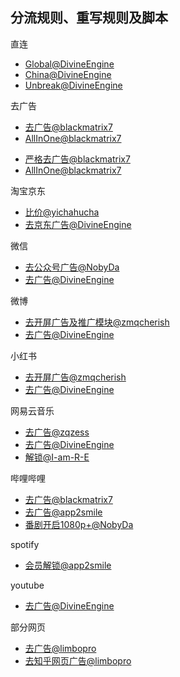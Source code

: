 
分流规则、重写规则及脚本
---
直连
* [Global@DivineEngine](https://github.com/DivineEngine/Profiles/blob/master/Quantumult/Filter/Global.list)
* [China@DivineEngine](https://github.com/DivineEngine/Profiles/blob/master/Quantumult/Filter/China.list)
* [Unbreak@DivineEngine](https://github.com/DivineEngine/Profiles/blob/master/Quantumult/Filter/Unbreak.list)
>
>
去广告
* [去广告@blackmatrix7](https://github.com/blackmatrix7/ios_rule_script/tree/master/rule/QuantumultX/Advertising)
* [AllInOne@blackmatrix7](https://github.com/blackmatrix7/ios_rule_script/tree/master/rewrite/QuantumultX/AllInOne)
>
* [严格去广告@blackmatrix7](https://github.com/blackmatrix7/ios_rule_script/tree/master/rewrite/QuantumultX/AdvertisingLite)
* [AllInOne@blackmatrix7](https://github.com/blackmatrix7/ios_rule_script/tree/master/rewrite/QuantumultX/AllInOne)
>
>
淘宝京东
* [比价@yichahucha](https://github.com/yichahucha/surge)
* [去京东广告@DivineEngine](https://github.com//Profiles/blob/master/Quantumult/Rewrite/Block/Advertising.conf#L205)
>
>
微信
* [去公众号广告@NobyDa](https://github.com/NobyDa/Script/blob/master/QuantumultX/File/Wechat.js)
* [去广告@DivineEngine](https://github.com/DivineEngine/Profiles/blob/master/Quantumult/Rewrite/Block/Advertising.conf#L362)
>
>
微博
* [去开屏广告及推广模块@zmqcherish](https://github.com/zmqcherish/proxy-script/blob/main/cherish.conf#L34)
* [去广告@DivineEngine](https://github.com/DivineEngine/Profiles/blob/master/Quantumult/Rewrite/Block/Advertising.conf#L308)
>
>
小红书
* [去开屏广告@zmqcherish](https://github.com/zmqcherish/proxy-script/blob/main/cherish.conf#L46)
* [去广告@DivineEngine](https://github.com/DivineEngine/Profiles/blob/master/Quantumult/Rewrite/Block/Advertising.conf#L407)
>
>
网易云音乐
* [去广告@zqzess](https://github.com/zqzess/rule_for_quantumultX/blob/master/QuantumultX/rewrite/MyRewrite.conf#L208)
* [去广告@DivineEngine](https://github.com/DivineEngine/Profiles/blob/master/Quantumult/Rewrite/Block/Advertising.conf#L259)
* [解锁@I-am-R-E](https://github.com/I-am-R-E/Functional-Store-Hub/tree/Master/NeteaseMusic/AgentNode)
>
>
哔哩哔哩
* [去广告@blackmatrix7](https://github.com/blackmatrix7/ios_rule_script/tree/master/script/bilibili)
* [去广告@app2smile](https://github.com/app2smile/rules/blob/master/module/bilibili-qx.conf)
* [番剧开启1080p+@NobyDa](https://github.com/zqzess/rule_for_quantumultX/blob/master/js/backup/bilifj.js)
>
>
spotify
* [会员解锁@app2smile](https://github.com/app2smile/rules/blob/master/js/spotify-proto.js)

youtube
* [去广告@DivineEngine](https://github.com/DivineEngine/Profiles/blob/master/Quantumult/Rewrite/Block/YouTubeAds.conf)
>
>
部分网页
* [去广告@limbopro](https://github.com/limbopro/Adblock4limbo/blob/main/Adblock4limbo.conf)
* [去知乎网页广告@limbopro](https://github.com/limbopro/Adblock4limbo/blob/main/Zhihu.conf)







